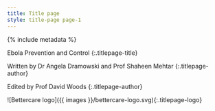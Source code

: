 ```yaml
---
title: Title page
style: title-page page-1
---
```


{% include metadata %}

Ebola Prevention and Control
{:.titlepage-title}

Written by Dr Angela Dramowski and Prof Shaheen Mehtar
{:.titlepage-author}

Edited by Prof David Woods
{:.titlepage-author}

![Bettercare logo]({{ images }}/bettercare-logo.svg){:.titlepage-logo}
